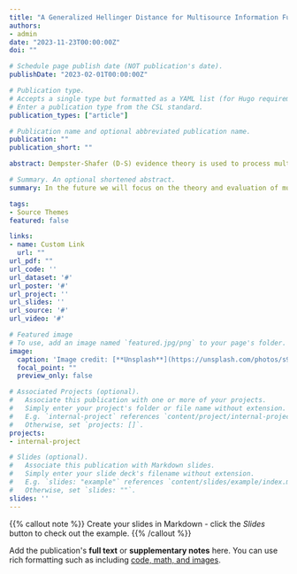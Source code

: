 ```yaml
---
title: "A Generalized Hellinger Distance for Multisource Information Fusion and Its Application in Pattern Classification"
authors:
- admin
date: "2023-11-23T00:00:00Z"
doi: ""

# Schedule page publish date (NOT publication's date).
publishDate: "2023-02-01T00:00:00Z"

# Publication type.
# Accepts a single type but formatted as a YAML list (for Hugo requirements).
# Enter a publication type from the CSL standard.
publication_types: ["article"]

# Publication name and optional abbreviated publication name.
publication: ""
publication_short: ""

abstract: Dempster-Shafer (D-S) evidence theory is used to process multisource data fusion and uncertainty problems. When faced with strongly contradictory evidence, there are always some surprising phenomena. We propose a new generalized distance based on Li et al.’s Hellinger distance in this study to assess the distinction between basic probability assignments (BPAs) in order to solve this problem.The basic structure of Li et al.’s Hellinger distance was kept in the generalized Hellinger distance, and certain advancements were achieved. The generalized Hellinger distance considers the differences between both focal elements and the subsets of the sets of belief functions, enabling a wider range of applications for it. Additionally, we present the proof of generalized Hellinger distance satisfied nonnegativeness, symmetry, definiteness and triangle inequality. Through several comparative examples, we know that the new distance has better universality than some well known works. Finally, we suggest a novel generalized Hellinger distance based multisource data fusion approach and use it to solve a real-word pattern classification problem.

# Summary. An optional shortened abstract.
summary: In the future we will focus on the theory and evaluation of multisource data fusion’ related fields. The proposed algorithm will be tested by more experiments and simulations, besides our new algorithm will be applied in many other fields.

tags:
- Source Themes
featured: false

links:
- name: Custom Link
  url: ""
url_pdf: ""
url_code: ''
url_dataset: '#'
url_poster: '#'
url_project: ''
url_slides: ''
url_source: '#'
url_video: '#'

# Featured image
# To use, add an image named `featured.jpg/png` to your page's folder. 
image:
  caption: 'Image credit: [**Unsplash**](https://unsplash.com/photos/s9CC2SKySJM)'
  focal_point: ""
  preview_only: false

# Associated Projects (optional).
#   Associate this publication with one or more of your projects.
#   Simply enter your project's folder or file name without extension.
#   E.g. `internal-project` references `content/project/internal-project/index.md`.
#   Otherwise, set `projects: []`.
projects:
- internal-project

# Slides (optional).
#   Associate this publication with Markdown slides.
#   Simply enter your slide deck's filename without extension.
#   E.g. `slides: "example"` references `content/slides/example/index.md`.
#   Otherwise, set `slides: ""`.
slides: ''
---
```


{{% callout note %}}
Create your slides in Markdown - click the *Slides* button to check out the example.
{{% /callout %}}

Add the publication's **full text** or **supplementary notes** here. You can use rich formatting such as including [code, math, and images](https://docs.hugoblox.com/content/writing-markdown-latex/).
